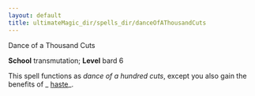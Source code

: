 ```yaml
---
layout: default
title: ultimateMagic_dir/spells_dir/danceOfAThousandCuts
---
```

Dance of a Thousand Cuts

**School** transmutation; **Level** bard 6

This spell functions as _dance of a hundred cuts_, except you also gain the benefits of _ [haste](spells_dir/haste#_haste)_.

